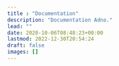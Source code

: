 ```yaml
---
title : "Documentation"
description: "Documentation Adno."
lead: ""
date: 2020-10-06T08:48:23+00:00
lastmod: 2022-12-30T20:54:24   
draft: false
images: []
---
```


